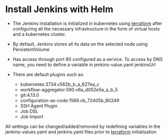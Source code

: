 # Install Jenkins with Helm

- The Jenkins installation is initialized in kubernetes using [terraform]() after configuring all the necessary infrastructure in the form of virtual hosts and a kubernetes cluster.

- By default, Jenkins stores all its data on the selected node using PersistentVolume
- Has access through port 80 configured as a service. To access by DNS name, you need to define a variable in jenkins-value.yaml
  jenkinsUrl
- There are default plugins such as:
  - kubernetes:3734.v562b_b_a_627ea_c
  - workflow-aggregator:590.v6a_d052e5a_a_b_5
  - git:4.13.0
  - configuration-as-code:1569.vb_72405b_80249
  - SSH Agent Plugin
  - Job DSL
  - Job Import

All settings can be changed/added/removed by redefining variables in the jenkins-values.yaml and jenkins.yaml files prior to [terraform]() initialization
